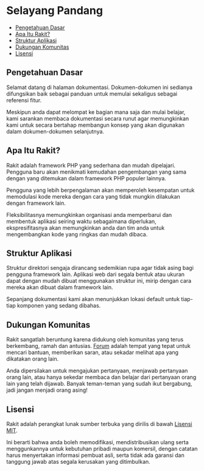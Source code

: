 # Selayang Pandang

<!-- MarkdownTOC autolink="true" autoanchor="true" levels="2,3" bracket="round" lowercase="only_ascii" -->

- [Pengetahuan Dasar](#pengetahuan-dasar)
- [Apa Itu Rakit?](#apa-itu-rakit)
- [Struktur Aplikasi](#struktur-aplikasi)
- [Dukungan Komunitas](#dukungan-komunitas)
- [Lisensi](#lisensi)

<!-- /MarkdownTOC -->


<a id="pengetahuan-dasar"></a>
## Pengetahuan Dasar

Selamat datang di halaman dokumentasi.
Dokumen-dokumen ini sedianya difungsikan baik sebagai panduan untuk memulai sekaligus sebagai referensi fitur.

Meskipun anda dapat melompat ke bagian mana saja dan mulai belajar, kami sarankan membaca dokumentasi
secara runut agar memungkinkan kami untuk secara bertahap membangun konsep yang akan digunakan
dalam dokumen-dokumen selanjutnya.


<a id="apa-itu-rakit"></a>
## Apa Itu Rakit?

Rakit adalah framework PHP yang sederhana dan mudah dipelajari.
Pengguna baru akan menikmati kemudahan pengembangan yang sama dengan yang ditemukan
dalam framework PHP populer lainnya.

Pengguna yang lebih berpengalaman akan memperoleh kesempatan untuk memodulasi kode mereka
dengan cara yang tidak mungkin dilakukan dengan framework lain.

Fleksibilitasnya memungkinkan organisasi anda memperbarui dan membentuk aplikasi seiring waktu
sebagaimana diperlukan, ekspresifitasnya akan memungkinkan anda dan tim anda untuk mengembangkan
kode yang ringkas dan mudah dibaca.

<a id="struktur-aplikasi"></a>
## Struktur Aplikasi

Struktur direktori sengaja dirancang sedemikian rupa agar tidak asing bagi pengguna framework lain.
Aplikasi web dari segala bentuk atau ukuran dapat dengan mudah dibuat menggunakan struktur ini,
mirip dengan cara mereka akan dibuat dalam framework lain.

Sepanjang dokumentasi kami akan menunjukkan lokasi default untuk tiap-tiap komponen yang sedang dibahas.


<a id="dukungan-komunitas"></a>
## Dukungan Komunitas

Rakit sangatlah beruntung karena didukung oleh komunitas yang terus berkembang, ramah dan antusias.
[Forum](https://github.com/esyede/rakit/discussions) adalah tempat yang tepat untuk mencari bantuan,
memberikan saran, atau sekadar melihat apa yang dikatakan orang lain.

Anda dipersilakan untuk mengajukan pertanyaan, menjawab pertanyaan orang lain, atau hanya sekedar
membaca dan belajar dari pertanyaan orang lain yang telah dijawab.
Banyak teman-teman yang sudah ikut bergabung, jadi jangan menjadi orang asing!


<a id="lisensi"></a>
## Lisensi

Rakit adalah perangkat lunak sumber terbuka yang dirilis di bawah
[Lisensi MIT](http://www.opensource.org/licenses/mit-license.php).


Ini berarti bahwa anda boleh memodifikasi, mendistribusikan ulang serta menggunkannya untuk
kebutuhan pribadi maupun komersil, dengan catatan harus menyertakan informasi pembuat asli,
serta tidak ada garansi dan tanggung jawab atas segala kerusakan yang ditimbulkan.
